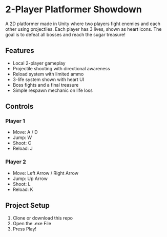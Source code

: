 # 2-Player Platformer Showdown

A 2D platformer made in Unity where two players fight enemies and each other using projectiles. Each player has 3 lives, shown as heart icons. The goal is to defeat all bosses and reach the sugar treasure!

## Features

- Local 2-player gameplay
- Projectile shooting with directional awareness
- Reload system with limited ammo
- 3-life system shown with heart UI
- Boss fights and a final treasure
- Simple respawn mechanic on life loss

## Controls

### Player 1
- Move: A / D
- Jump: W
- Shoot: C
- Reload: J

### Player 2
- Move: Left Arrow / Right Arrow
- Jump: Up Arrow
- Shoot: L
- Reload: K

## Project Setup

1. Clone or download this repo
2. Open the .exe File
3. Press Play!
